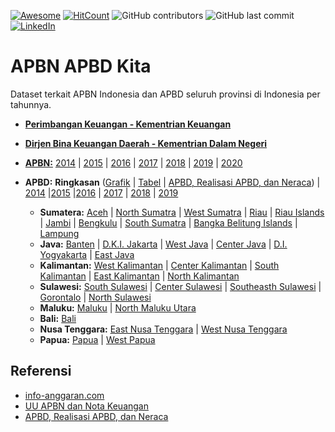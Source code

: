 [![Awesome](https://cdn.rawgit.com/sindresorhus/awesome/d7305f38d29fed78fa85652e3a63e154dd8e8829/media/badge.svg)](https://github.com/sindresorhus/awesome)
[![HitCount](http://hits.dwyl.com/Banyuwangi45/APBN-APBD-Kita.svg)](http://hits.dwyl.com/Banyuwangi45/APBN-APBD-Kita)
![GitHub contributors](https://img.shields.io/github/contributors/Banyuwangi45/APBN-APBD-Kita)
![GitHub last commit](https://img.shields.io/github/last-commit/Banyuwangi45/APBN-APBD-Kita)
[![LinkedIn](https://img.shields.io/badge/-LinkedIn-black.svg?style=flat&logo=linkedin&colorB=555)](https://www.linkedin.com/company/14702071)

# APBN APBD Kita
Dataset terkait APBN Indonesia dan APBD seluruh provinsi di Indonesia per tahunnya.

+ [**Perimbangan Keuangan - Kementrian Keuangan**](http://www.djpk.kemenkeu.go.id/)
+ [**Dirjen Bina Keuangan Daerah - Kementrian Dalam Negeri**](http://keuda.kemendagri.go.id/)

+ [**APBN:**](https://www.kemenkeu.go.id/apbnkita) [2014](https://www.kemenkeu.go.id/informasi-publik/uu-apbn-dan-nota-keuangan/uu-apbn-dan-nota-keuangan-2014/) | [2015](https://www.kemenkeu.go.id/informasi-publik/uu-apbn-dan-nota-keuangan/uu-apbn-dan-nota-keuangan-2015/) | [2016](https://www.kemenkeu.go.id/informasi-publik/uu-apbn-dan-nota-keuangan/uu-apbn-dan-nota-keuangan-2016/) | [2017](https://www.kemenkeu.go.id/informasi-publik/uu-apbn-dan-nota-keuangan/uu-apbn-dan-nota-keuangan-2017/) | [2018](https://www.kemenkeu.go.id/informasi-publik/uu-apbn-dan-nota-keuangan/uu-apbn-dan-nota-keuangan-2018/) | [2019](https://www.kemenkeu.go.id/informasi-publik/uu-apbn-dan-nota-keuangan/uu-apbn-dan-nota-keuangan-2019/) | [2020](https://www.kemenkeu.go.id/informasi-publik/uu-apbn-dan-nota-keuangan/uu-apbn-dan-nota-keuangan-2020/)

+ **APBD:** **Ringkasan** ([Grafik](http://www.djpk.kemenkeu.go.id/visual/#/grafik) | [Tabel](http://www.djpk.kemenkeu.go.id/visual/#/tabel) | [APBD, Realisasi APBD, dan Neraca](http://www.djpk.kemenkeu.go.id/?p=5412)) | [2014](http://www.djpk.kemenkeu.go.id/?p=5412) |[2015](http://www.djpk.kemenkeu.go.id/?p=5412) |[2016](http://www.djpk.kemenkeu.go.id/?p=5412) | [2017](http://www.djpk.kemenkeu.go.id/?p=5412) | [2018](http://www.djpk.kemenkeu.go.id/?p=5412) | [2019](http://www.djpk.kemenkeu.go.id/?p=5412)
  + **Sumatera:** [Aceh]() | [North Sumatra]() | [West Sumatra]() | [Riau]() | [Riau Islands]() | [Jambi]() | [Bengkulu]() | [South Sumatra]() | [Bangka Belitung Islands]() | [Lampung]()
  + **Java:** [Banten]() | [D.K.I. Jakarta]() | [West Java]() | [Center Java]() | [D.I. Yogyakarta]() | [East Java]()
  + **Kalimantan:** [West Kalimantan]() | [Center Kalimantan]() | [South Kalimantan]() | [East Kalimantan]() | [North Kalimantan]()
  + **Sulawesi:** [South Sulawesi]() | [Center Sulawesi]() | [Southeasth Sulawesi]() | [Gorontalo]() | [North Sulawesi]()
  + **Maluku:** [Maluku]() | [North Maluku Utara]()
  + **Bali:** [Bali]()
  + **Nusa Tenggara:** [East Nusa Tenggara]() | [West Nusa Tenggara]()
  + **Papua:** [Papua]() | [West Papua]()


## Referensi
+ [info-anggaran.com](https://info-anggaran.com)
+ [UU APBN dan Nota Keuangan](https://www.kemenkeu.go.id/informasi-publik/uu-apbn-dan-nota-keuangan/)
+ [APBD, Realisasi APBD, dan Neraca](http://www.djpk.kemenkeu.go.id/?p=5412)
